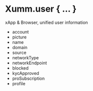# Xumm.user { ... }

xApp & Browser, unified user information

* account
* picture
* name
* domain
* source
* networkType
* networkEndpoint
* blocked
* kycApproved
* proSubscription
* profile
